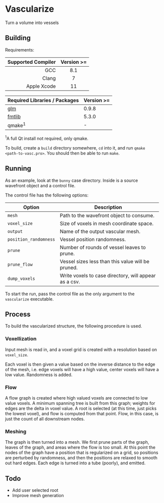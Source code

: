 # Vascularize
Turn a volume into vessels

## Building

Requirements:

| Supported Compiler | Version >= |
| --------:| :---:| 
| GCC | 8.1 |
| Clang | 7 |
| Apple Xcode | 11 |

| Required Libraries / Packages  | Version >= |
| -------- | ---- |
| [glm](https://glm.g-truc.net/)      | 0.9.8 |
| [fmtlib](https://fmt.dev/latest/index.html)   | 5.3.0 |
| qmake<sup>1</sup> | - |

<sup>1</sup>A full Qt install not required, only qmake.

To build, create a `build` directory somewhere, `cd` into it, and run `qmake <path-to-vasc.pro>`. You should then be able to run `make`.

## Running

As an example, look at the `bunny` case directory. Inside is a source wavefront object and a control file. 

The control file has the following options:

| Option | Description |
| --- | --- | 
| `mesh` | Path to the wavefront object to consume. |
| `voxel_size` |  Size of voxels in mesh coordinate space. |
| `output` | Name of the output vascular mesh. |
| `position_randomness` | Vessel position randomness. |
| `prune` | Number of rounds of vessel leaves to prune. |
| `prune_flow` | Vessel sizes less than this value will be pruned. |
| `dump_voxels` | Write voxels to case directory, will appear as a csv. |

To start the run, pass the control file as the only argument to the `vascularize` executable.

## Process

To build the vascularized structure, the following procedure is used.

### Voxellization
Input mesh is read in, and a voxel grid is created with a resolution based on `voxel_size`. 

Each voxel is then given a value based on the inverse distance to the edge of the mesh, i.e. edge voxels will have a high value, center voxels will have a low value. Randomness is added.

### Flow

A flow graph is created where high valued voxels are connected to low value voxels. A minimum spanning tree is built from this graph; weights for edges are the delta in voxel value. A root is selected (at this time, just picks the lowest voxel), and flow is computed from that point. Flow, in this case, is just the count of all downstream nodes.

### Meshing

The graph is then turned into a mesh. We first prune parts of the graph, leaves of the graph, and areas where the flow is too small. At this point the nodes of the graph have a position that is regularized on a grid, so positions are perturbed by randomness, and then the positions are relaxed to smooth out hard edges. Each edge is turned into a tube (poorly), and emitted.


## Todo

* Add user selected root
* Improve mesh generation
